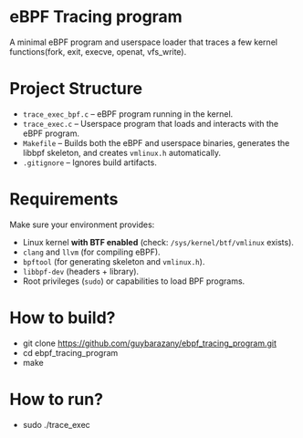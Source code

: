 # eBPF Tracing program

A minimal eBPF program and userspace loader that traces a few kernel functions(fork, exit, execve, openat, vfs_write).

# Project Structure
- `trace_exec_bpf.c` – eBPF program running in the kernel.
- `trace_exec.c` – Userspace program that loads and interacts with the eBPF program.
- `Makefile` – Builds both the eBPF and userspace binaries, generates the libbpf skeleton, and creates `vmlinux.h` automatically.
- `.gitignore` – Ignores build artifacts.

# Requirements
Make sure your environment provides:
- Linux kernel **with BTF enabled** (check: `/sys/kernel/btf/vmlinux` exists).
- `clang` and `llvm` (for compiling eBPF).
- `bpftool` (for generating skeleton and `vmlinux.h`).
- `libbpf-dev` (headers + library).
- Root privileges (`sudo`) or capabilities to load BPF programs.

# How to build?
- git clone https://github.com/guybarazany/ebpf_tracing_program.git
- cd ebpf_tracing_program
- make

# How to run? 
- sudo ./trace_exec

